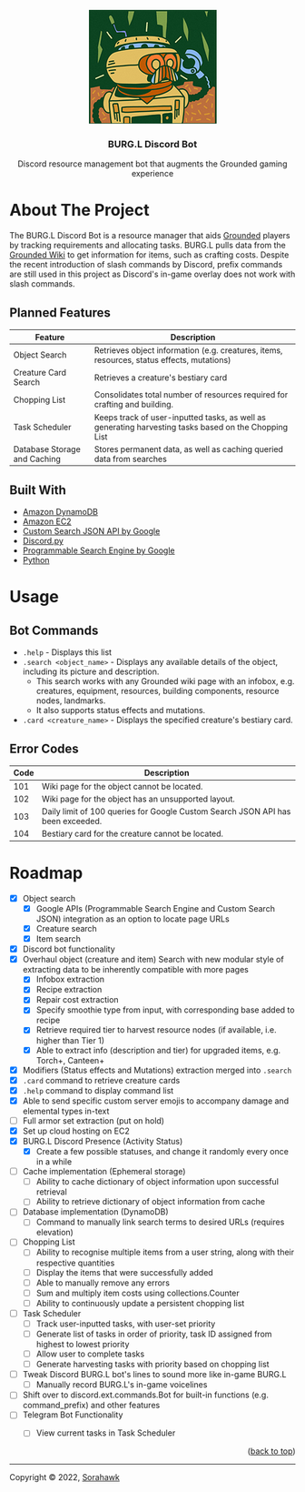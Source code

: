 <!-- MARKER FOR 'BACK TO TOP' BUTTON -->
<div id="top"></div>

<!-- PROJECT LOGO -->
<br />
<div align="center">
  <a href="https://github.com/Sorahawk/BURG.L_Discord_Bot">
    <img src="images/logo.jpg" alt="Logo" width="225" height="200">
  </a>
  <h3 align="center">BURG.L Discord Bot</h3>
  <p align="center">
    Discord resource management bot that augments the Grounded gaming experience
  </p>
</div>



# About The Project

The BURG.L Discord Bot is a resource manager that aids [Grounded](https://grounded.obsidian.net/) players by tracking requirements and allocating tasks. BURG.L pulls data from the [Grounded Wiki](https://grounded.fandom.com/wiki/Grounded_Wiki) to get information for items, such as crafting costs. Despite the recent introduction of slash commands by Discord, prefix commands are still used in this project as Discord's in-game overlay does not work with slash commands.


## Planned Features

| Feature | Description |
| ------- | ----------- |
| Object Search | Retrieves object information (e.g. creatures, items, resources, status effects, mutations) |
| Creature Card Search | Retrieves a creature's bestiary card |
| Chopping List | Consolidates total number of resources required for crafting and building. |
| Task Scheduler | Keeps track of user-inputted tasks, as well as generating harvesting tasks based on the Chopping List |
| Database Storage and Caching | Stores permanent data, as well as caching queried data from searches |


## Built With

* [Amazon DynamoDB](https://aws.amazon.com/dynamodb/)
* [Amazon EC2](https://aws.amazon.com/ec2/)
* [Custom Search JSON API by Google](https://developers.google.com/custom-search/v1/introduction)
* [Discord.py](https://discordpy.readthedocs.io/)
* [Programmable Search Engine by Google](https://programmablesearchengine.google.com/)
* [Python](https://www.python.org/)



# Usage

## Bot Commands

* `.help` - Displays this list
* `.search <object_name>` - Displays any available details of the object, including its picture and description.
    * This search works with any Grounded wiki page with an infobox, e.g. creatures, equipment, resources, building components, resource nodes, landmarks.
    * It also supports status effects and mutations.
* `.card <creature_name>` - Displays the specified creature's bestiary card.


## Error Codes

| Code | Description |
| ---- | ----------- |
| 101 | Wiki page for the object cannot be located. |
| 102 | Wiki page for the object has an unsupported layout. |
| 103 | Daily limit of 100 queries for Google Custom Search JSON API has been exceeded. |
| 104 | Bestiary card for the creature cannot be located. |



# Roadmap

- [X] Object search
    - [X] Google APIs (Programmable Search Engine and Custom Search JSON) integration as an option to locate page URLs
    - [X] Creature search
    - [X] Item search
- [X] Discord bot functionality
- [X] Overhaul object (creature and item) Search with new modular style of extracting data to be inherently compatible with more pages
    - [X] Infobox extraction
    - [X] Recipe extraction
    - [X] Repair cost extraction
    - [X] Specify smoothie type from input, with corresponding base added to recipe
    - [X] Retrieve required tier to harvest resource nodes (if available, i.e. higher than Tier 1)
    - [X] Able to extract info (description and tier) for upgraded items, e.g. Torch+, Canteen+
- [X] Modifiers (Status effects and Mutations) extraction merged into `.search`
- [X] `.card` command to retrieve creature cards
- [X] `.help` command to display command list
- [X] Able to send specific custom server emojis to accompany damage and elemental types in-text
- [ ] Full armor set extraction (put on hold)
- [X] Set up cloud hosting on EC2
- [X] BURG.L Discord Presence (Activity Status)
    - [X] Create a few possible statuses, and change it randomly every once in a while
- [ ] Cache implementation (Ephemeral storage)
    - [ ] Ability to cache dictionary of object information upon successful retrieval
    - [ ] Ability to retrieve dictionary of object information from cache
- [ ] Database implementation (DynamoDB)
    - [ ] Command to manually link search terms to desired URLs (requires elevation)
- [ ] Chopping List
    - [ ] Ability to recognise multiple items from a user string, along with their respective quantities
    - [ ] Display the items that were successfully added
    - [ ] Able to manually remove any errors
    - [ ] Sum and multiply item costs using collections.Counter
    - [ ] Ability to continuously update a persistent chopping list
- [ ] Task Scheduler
    - [ ] Track user-inputted tasks, with user-set priority
    - [ ] Generate list of tasks in order of priority, task ID assigned from highest to lowest priority
    - [ ] Allow user to complete tasks
    - [ ] Generate harvesting tasks with priority based on chopping list
- [ ] Tweak Discord BURG.L bot's lines to sound more like in-game BURG.L
    - [ ] Manually record BURG.L's in-game voicelines
- [ ] Shift over to discord.ext.commands.Bot for built-in functions (e.g. command_prefix) and other features
- [ ] Telegram Bot Functionality
    - [ ] View current tasks in Task Scheduler


<p align="right">(<a href="#top">back to top</a>)</p>

---

Copyright © 2022, [Sorahawk](https://github.com/Sorahawk)
